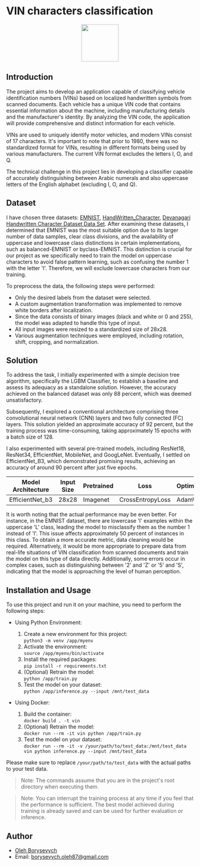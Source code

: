 # VIN characters classification

<div id="header" align="center">
  <img src="https://media.giphy.com/media/M9gbBd9nbDrOTu1Mqx/giphy.gif" width="100"/>
</div>

## Introduction
The project aims to develop an application capable of classifying vehicle identification numbers (VINs) based on localized handwritten symbols from scanned documents. Each vehicle has a unique VIN code that contains essential information about the machine, including manufacturing details and the manufacturer's identity. By analyzing the VIN code, the application will provide comprehensive and distinct information for each vehicle.

VINs are used to uniquely identify motor vehicles, and modern VINs consist of 17 characters. It's important to note that prior to 1980, there was no standardized format for VINs, resulting in different formats being used by various manufacturers. The current VIN format excludes the letters I, O, and Q.

The technical challenge in this project lies in developing a classifier capable of accurately distinguishing between Arabic numerals and also uppercase letters of the English alphabet (excluding I, O, and Q).

## Dataset

I have chosen three datasets: [EMNIST](https://www.kaggle.com/datasets/crawford/emnist), [HandWritten_Character](https://www.kaggle.com/datasets/vaibhao/handwritten-characters), [Devanagari Handwritten Character Dataset Data Set](https://archive.ics.uci.edu/ml/datasets/Devanagari+Handwritten+Character+Dataset). After examining these datasets, I determined that EMNIST was the most suitable option due to its larger number of data samples, clear class divisions, and the availability of uppercase and lowercase class distinctions in certain implementations, such as balanced-EMNIST or byclass-EMNIST. This distinction is crucial for our project as we specifically need to train the model on uppercase characters to avoid false pattern learning, such as confusing the number 1 with the letter 'l'. Therefore, we will exclude lowercase characters from our training.

To preprocess the data, the following steps were performed:

- Only the desired labels from the dataset were selected.
- A custom augmentation transformation was implemented to remove white borders after localization.
- Since the data consists of binary images (black and white or 0 and 255), the model was adapted to handle this type of input.
- All input images were resized to a standardized size of 28x28.
- Various augmentation techniques were employed, including rotation, shift, cropping, and normalization.

## Solution

To address the task, I initially experimented with a simple decision tree algorithm, specifically the LGBM Classifier, to establish a baseline and assess its adequacy as a standalone solution. However, the accuracy achieved on the balanced dataset was only 88 percent, which was deemed unsatisfactory.

Subsequently, I explored a conventional architecture comprising three convolutional neural network (CNN) layers and two fully connected (FC) layers. This solution yielded an approximate accuracy of 92 percent, but the training process was time-consuming, taking approximately 15 epochs with a batch size of 128.

I also experimented with several pre-trained models, including ResNet18, ResNet34, EfficientNet, MobileNet, and GoogLeNet. Eventually, I settled on EfficientNet_B3, which demonstrated promising results, achieving an accuracy of around 90 percent after just five epochs.

| Model Architecture | Input Size | Pretrained | Loss | Optimizer | LR Scheduler | Accuracy | Average Precision |
|--------------------|------------|------------|------|-----------|--------------|----------|----------|
| EfficientNet_b3 | 28x28 | Imagenet | CrossEntropyLoss | AdamW | ExponentialLR | 0.948 | 0.90 |

It is worth noting that the actual performance may be even better. For instance, in the EMNIST dataset, there are lowercase 'l' examples within the uppercase 'L' class, leading the model to misclassify them as the number 1 instead of 'l'. This issue affects approximately 50 percent of instances in this class. To obtain a more accurate metric, data cleaning would be required. Alternatively, it would be more appropriate to prepare data from real-life situations of VIN classification from scanned documents and train the model on this type of data directly. Additionally, some errors occur in complex cases, such as distinguishing between '2' and 'Z' or '5' and 'S', indicating that the model is approaching the level of human perception.

## Installation and Usage
To use this project and run it on your machine, you need to perform the following steps:

- Using Python Environment:
  1. Create a new environment for this project: <br/>
  `python3 -m venv /app/myenv`
  2. Activate the environment: <br/>
  `source /app/myenv/bin/activate`
  3. Install the required packages: <br/>
  `pip install -r requirements.txt`
  4. (Optional) Retrain the model: <br/>
  `python /app/train.py`
  5. Test the model on your dataset: <br/>
  `python /app/inference.py --input /mnt/test_data`

- Using Docker:
  1. Build the container: <br/>
  `docker build . -t vin`
  2. (Optional) Retrain the model: <br/>
  `docker run --rm -it vin python /app/train.py`
  3. Test the model on your dataset: <br/>
  `docker run --rm -it -v /your/path/to/test_data:/mnt/test_data vin python inference.py --input /mnt/test_data`

Please make sure to replace `/your/path/to/test_data`  with the actual paths to your test data.

> Note: The commands assume that you are in the project's root directory when executing them.

> Note: You can interrupt the training process at any time if you feel that the performance is sufficient. The best model achieved during training is already saved and can be used for further evaluation or inference.

## Author
- [Oleh Borysevych](https://github.com/kafkaGen)
- Email: borysevych.oleh87@gmail.com 

